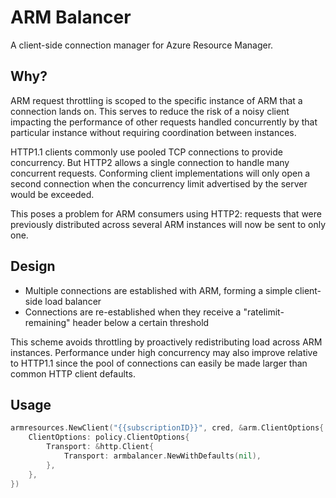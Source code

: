 # ARM Balancer

A client-side connection manager for Azure Resource Manager.


## Why?

ARM request throttling is scoped to the specific instance of ARM that a connection lands on.
This serves to reduce the risk of a noisy client impacting the performance of other requests handled concurrently by that particular instance without requiring coordination between instances.

HTTP1.1 clients commonly use pooled TCP connections to provide concurrency.
But HTTP2 allows a single connection to handle many concurrent requests.
Conforming client implementations will only open a second connection when the concurrency limit advertised by the server would be exceeded.

This poses a problem for ARM consumers using HTTP2: requests that were previously distributed across several ARM instances will now be sent to only one.


## Design

- Multiple connections are established with ARM, forming a simple client-side load balancer
- Connections are re-established when they receive a "ratelimit-remaining" header below a certain threshold

This scheme avoids throttling by proactively redistributing load across ARM instances.
Performance under high concurrency may also improve relative to HTTP1.1 since the pool of connections can easily be made larger than common HTTP client defaults.


## Usage

```go
armresources.NewClient("{{subscriptionID}}", cred, &arm.ClientOptions{
	ClientOptions: policy.ClientOptions{
		Transport: &http.Client{
			Transport: armbalancer.NewWithDefaults(nil),
		},
	},
})
```

